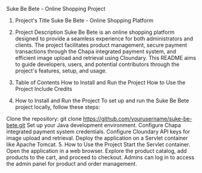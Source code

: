 
Suke Be Bete - Online Shopping Project
1. Project's Title
Suke Be Bete - Online Shopping Platform

2. Project Description
Suke Be Bete is an online shopping platform designed to provide a seamless experience for both administrators and clients. The project facilitates product management, secure payment transactions through the Chapa integrated payment system, and efficient image upload and retrieval using Cloundary. This README aims to guide developers, users, and potential contributors through the project's features, setup, and usage.

3. Table of Contents
How to Install and Run the Project
How to Use the Project
Include Credits
4. How to Install and Run the Project
To set up and run the Suke Be Bete project locally, follow these steps:

Clone the repository: git clone https://github.com/yourusername/suke-be-bete.git
Set up your Java development environment.
Configure Chapa integrated payment system credentials.
Configure Cloundary API keys for image upload and retrieval.
Deploy the application on a Servlet container like Apache Tomcat.
5. How to Use the Project
Start the Servlet container.
Open the application in a web browser.
Explore the product catalog, add products to the cart, and proceed to checkout.
Admins can log in to access the admin panel for product and order management.
